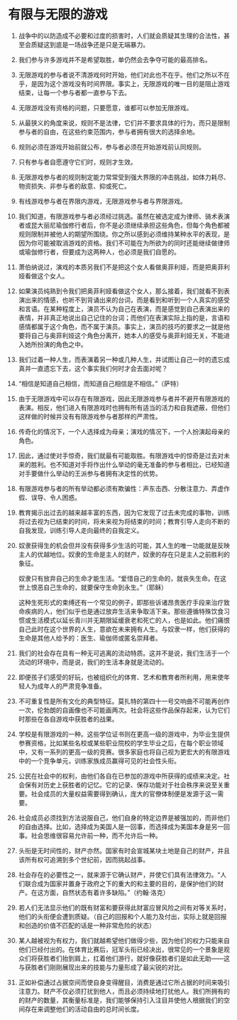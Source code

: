 # 有限与无限的游戏

1. 战争中的以防造成不必要和过度的损害时，人们就会质疑其生理的合法性，甚至会质疑这到底是一场战争还是只是无端暴力。

2. 我们参与许多游戏并不是希望取胜，单仍然会去争夺可能的最高排名。

3. 无限游戏的参与者说不清游戏何时开始，他们对此也不在乎。他们之所以不在乎，是因为这个游戏没有时间界限。事实上，无限游戏的唯一目的是阻止游戏结束，让每一个参与者都一直参与下去。

4. 无限游戏没有资格的问题，只要愿意，谁都可以参加无限游戏。

5. 从最狭义的角度来说，规则不是法律，它们并不要求具体的行为，而只是限制参与者的自由，在这些约束范围内，参与者拥有很大的选择余地。

6. 规则必须在游戏开始前就公布，参与者必须在开始游戏前认同规则。

7. 只有参与者自愿遵守它们时，规则才生效。

8. 无限游戏参与者的规则制定能力常常受到强大界限的冲击挑战，如体力耗尽、物资损失、非参与者的敌意、抑或死亡。

9. 有线游戏参与者在界限内游戏，无限游戏参与者与界限游戏。

10. 我们知道，有限游戏参与者必须经过挑选。虽然在被选定成为律师、骑术表演者或昆大丽尼瑜伽修行者后，你不是必须继续承担这些角色，但每个角色都被规则限制并被他人的期望所围绕。你之所以感到必须维持某种水平的表现，是因为你可能被取消游戏的资格。我们不可能在为所欲为的同时还能继续做律师或瑜伽修行者，但要成为这两种人，也必须是我们自愿的。

11. 萧伯纳说过，演戏的本质另我们不是把这个女人看做奥菲利娅，而是把奥菲利娅看做这个女人。

12. 如果演员纯熟到令我们把奥菲利娅看做这个女人，那么接着，我们就看不到表演出来的情感，也听不到背诵出来的台词，而是看到和听到一个人真实的感受和言语。在某种程度上，演员不认为自己在表演，而是感觉到自己表演出来的表情，并非真正地说出自己记住的台词；而他们在表演实际上指的是，言语和感情都属于这个角色，而不属于演员。事实上，演员的技巧的要求之一就是他要将自己与奥菲利娅这个角色分离开，她本人的感受与奥菲利娅无关，不能进入她所扮演的角色之中。

13. 我们过着一种人生，而表演着另一种或几种人生，并试图让自己一时的遗忘成真并一直遗忘下去，这个事实我们何时才会去面对呢？

14. “相信是知道自己相信，而知道自己相信是不相信。”（萨特）

15. 由于无限游戏中可以存在有限游戏，因此无限游戏参与者并不避开有限游戏的表演。相反，他们进入有限游戏时也拥有所有适当的活力和自我遮蔽，但他们这样做的时候并没有有限游戏参与者那样的严肃性。

16. 传奇化的情况下，一个人选择成为母亲；演戏的情况下，一个人扮演起母亲的角色。

17. 因此，通过使对手惊奇，我们就最有可能取胜。有限游戏中的惊奇是过去对未来的胜利。也不知道对手将作出什么举动的毫无准备的参与者相比，已经知道对手要做什么举动的王派参与者拥有决定性的优势。

18. 有限游戏参与者的所有举动都必须有欺骗性：声东击西、分散注意力、弄虚作假、误导、令人困惑。

19. 教育揭示出过去的越来越丰富的东西，因为它发现了过去未完成的事物，训练将过去视为已结束的时间，将未来视为将结束的时间；教育引导人走向不断的自我发现，训练引导人走向最终的自我定义。

20. 奴隶获得生的机会但并没有获得多少生活的可能，其人生的唯一功能就是反映主人的优越地位。奴隶的生命是主人的财产，奴隶的存在只是主人之前胜利的象征。

    奴隶只有放弃自己的生命才能生活。“爱惜自己的生命的，就丧失生命。在这世上恨恶自己生命的，就要保守生命到永生。”（耶稣）

    这种生死形式的束缚还有一个常见的例子，即那些诉诸昂贵医疗手段来治疗致命疾病的人，他们似乎也是通过放弃生活来争取活下来。那些遵循特殊饮食习惯或生活模式以延长青川并无期限延缓衰老和死亡的人，也是如此。他们痛恨自己此时在这个世界的人生，意欲在未来拥有人生。与奴隶一样，他们获得的生命是其他人给予的：医生、瑜伽师或匿名崇拜者。

21. 我们的社会存在具有一种无可逃离的流动特质。这并不是说，我们生活于一个流动的环境中，而是说，我们的生活本身就是流动的。

22. 即便孩子们感受的好玩，也被组织化的体育、艺术和教育者所利用，用来使年轻人为成年人的严肃竞争准备。

23. 不可重复性是所有文化的典型特征。莫扎特的第四十一号交响曲不可能再创作一次，伦勃朗的自画像也不可能画两次。社会将这些作品保存起来，认为它们时那些在各自游戏中获胜者的战果。

24. 学校是有限游戏的一种。这些学位证书则在更高一级的游戏中，为毕业生提供参赛资格，比如某些名校或某些职业院校的学生毕业之后，在每个职业领域中，又有一系列的更高一级的竞赛。很多家庭也将自己视为更宏大的有限游戏中的一个竞争单元，训练家族成员赢得可见的社会性头衔。

25. 公民在社会中的权利，由他们各自在已参加的游戏中所获得的成绩来决定。社会保有对历史上获胜者的记忆。它的记录、保存功能对于社会秩序来说至关重要。社会成员的大量权益需要得到确认，庞大的官僚体制便是发源于这一需要。

26. 社会成员必须找到方法说服自己，他们自身的特定边界是被强加的，而非他们的自由选择。比如，选择成为美国人是一回事，而选择成为美国本身是另一回事。社会思维很容易允许前一种，而不允许后一种。

27. 头衔是无时间性的，财产亦然。国家有时会宣城某块土地是自己的财产，并且该所有权可追溯到多个世纪前，因而挑起战事。

28. 社会存在的必要性之一，就来源于它确认财产，并使它们具有法律效力。“人们联合成为国家并置身于政府之下的重大的和主要的目的，是保护他们的财产。在这方面，自然状态有着许多缺陷。”（约翰·洛克）

29. 若人们无法显示他们的既有财富和要获得此财富应冒风险之间有对等关系时，他们的头衔便会遭到质疑。（自己的回报和个人能力及付出，实际上就是回报和创造的价值不匹配的话是一种非常危险的状态）

30. 某人越被视为有权力，我们就越希望他们做得少些，因为他们的权力只能来自他们已经付出的。在体育比赛后，冠军头衔已经决出，很常见的一个景象是观众们将获胜者们抬到肩上，扛着他们游行，就好像获胜者们是如此无助——这与获胜者们刚刚展现出来的技能与力量形成了最尖锐的对比。

31. 正如补偿通过占据空间而使自身变得醒目，消费是通过它所占据的时间来吸引注意力。财产不仅必须打扰到他人，而且必须持续地打扰他人。我们所拥有的的财产的数量，其衡量标准是，我们能够保持引入注目并使他人根据我们的空间存在来调整他们的活动自由的总时间长度。

